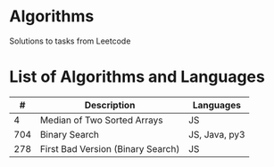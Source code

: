 # Algorithms

Solutions to tasks from Leetcode

# List of Algorithms and Languages

| #   | Description                       | Languages     |
| --- | --------------------------------- | ------------- |
| 4   | Median of Two Sorted Arrays       | JS            |
| 704 | Binary Search                     | JS, Java, py3 |
| 278 | First Bad Version (Binary Search) | JS            |

